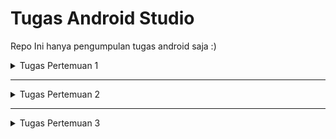 # Tugas Android Studio

Repo Ini hanya pengumpulan tugas android saja :)

<details>
<summary>Tugas Pertemuan 1</summary>

<br/>

<img src="./media/P1.gif" alt="Gambar Petemuan 1" width="200"/>
</details>

<hr />

<details>
<summary>Tugas Pertemuan 2</summary>

<br/>
<img src="./media/P2.gif" alt="Gambar Petemuan 2" width="200"/>
<br/>
<img src="./media/P2_Relatif.gif" alt="Gambar Petemuan 2 RelativeLayout" width="200" />

</details>

<hr />

<details>
<summary>Tugas Pertemuan 3</summary>

<br/>

<img src="./media/P3_Intent.gif" alt="Gambar Petemuan 3 Intent" width="200"/>

<br/>

<img src="./media/P3_Fragment.gif" alt="Gambar Petemuan 3 Fragment" width="200"/>

<br/>

<img src="./media/P3_pretest.gif" alt="Gambar Petemuan 3 Pretest" width="200"/>

</details>
